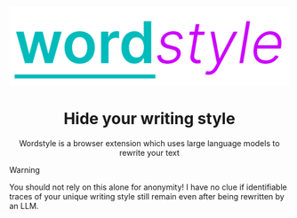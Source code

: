 <div align="center">
<img src="public/text.svg" alt="Wordstyle"/>

# Hide your writing style

Wordstyle is a browser extension which uses large language models to rewrite your text
</div>

> [!WARNING]
> You should not rely on this alone for anonymity! I have no clue if identifiable traces of your unique writing style still remain even after being rewritten by an LLM.

